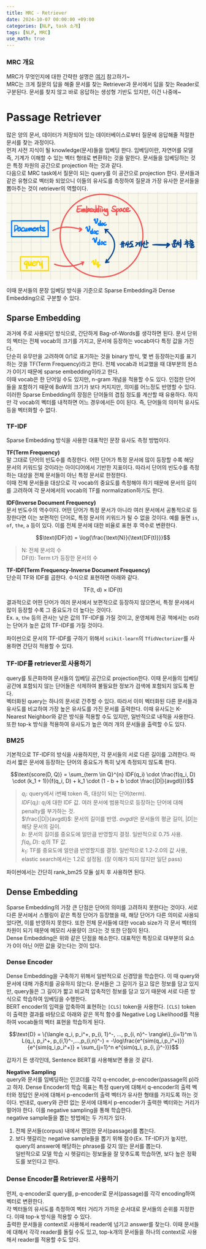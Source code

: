 ```yaml
---
title: MRC - Retriever
date: 2024-10-07 00:00:00 +09:00
categories: [NLP, task 소개]
tags: [NLP, MRC]
use_math: true
---
```

### MRC 개요  
MRC가 무엇인지에 대한 간략한 설명은 [여기](./https://ocean010315.github.io/posts/w8/) 참고하기~  
MRC는 크게 질문의 답을 해줄 문서를 찾는 Retriever과 문서에서 답을 찾는 Reader로 구분된다. 문서를 찾지 않고 바로 응답하는 생성형 기반도 있지만, 이건 나중에~  

# Passage Retriever  
많은 양의 문서, 데이터가 저장되어 있는 데이터베이스로부터 질문에 응답해줄 적절한 문서를 찾는 과정이다.  
먼저 사전 지식이 될 knowledge(문서)들을 임베딩 한다. 임베딩이란, 자연어를 모델 즉, 기계가 이해할 수 있는 벡터 형태로 변환하는 것을 말한다. 문서들을 임베딩하는 것은 특정 차원의 공간으로 projection 하는 것과 같다.  
다음으로 MRC task에서 질문이 되는 query를 이 공간으로 projection 한다. 문서들과 같은 유형으로 벡터화 되었으니 이들의 유사도를 측정하여 질문과 가장 유사한 문서들을 뽑아주는 것이 retriever의 역할이다.  
<img src="../assets/img/retriever.jpg" width="500">  

이때 문서들의 문장 임베딩 방식을 기준으로 Sparse Embedding과 Dense Embedding으로 구분할 수 있다.  

## Sparse Embedding  
과거에 주로 사용되던 방식으로, 간단하게 Bag-of-Words를 생각하면 된다. 문서 단위의 벡터는 전체 vocab의 크기를 가지고, 문서에 등장하는 vocab마다 특정 값을 가진다.  
단순히 유무만을 고려하여 0/1로 표기하는 것을 binary 방식, 몇 번 등장하는지를 표기하는 것을 TF(Term Frequency)라고 한다. 전체 vocab과 비교했을 때 대부분의 원소가 0이기 때문에 sparse embedding이라고 한다.  
이때 vocab은 한 단어일 수도 있지만, n-gram 개념을 적용할 수도 있다. 인접한 단어들을 포함하기 때문에 BoW의 크기가 보다 커지지만, 의미를 어느정도 반영할 수 있다.  
이러한 Sparse Embedding의 장점은 단어들의 겹침 정도를 계산할 때 유용하다. 하지만 각 vocab의 벡터를 내적하면 어느 경우에서든 0이 된다. 즉, 단어들의 의미적 유사도 등을 벡터화할 수 없다.  

### TF-IDF  
Sparse Embedding 방식을 사용한 대표적인 문장 유사도 측정 방법이다.  

**TF(Term Frequency)**  
말 그대로 단어의 빈도수를 측정한다. 어떤 단어가 특정 문서에 많이 등장할 수록 해당 문서의 키워드일 것이라는 아이디어에서 기반한 지표이다. 따라서 단어의 빈도수를 측정하는 대상을 전체 문서들이 아닌 특정 문서로 한정한다.  
이때 전체 문서들을 대상으로 각 vocab의 중요도를 측정해야 하기 때문에 문서의 길이를 고려하여 각 문서에서의 vocab의 TF를 normalization하기도 한다.  

**IDF(Inverse Document Frequency)**  
문서 빈도수의 역수이다. 어떤 단어가 특정 문서가 아니라 여러 문서에서 공통적으로 등장한다면 이는 보편적인 단어로, 특정 문서의 키워드가 될 수 없을 것이다. 예를 들면 `is`, `of`, `the`, `a` 등이 있다. 이를 전체 문서에 대한 비율로 표현 후 역수로 변환한다.  

$$\text{IDF}(t) = \log{\frac{\text{N}}{\text{DF(t)}}}$$  

> $\text{N}$: 전체 문서의 수  
$\text{DF(t)}$: Term $\text{t}$가 등장한 문서의 수  

**TF-IDF(Term Frequency-Inverse Document Frequency)**  
단순히 TF와 IDF를 곱한다. 수식으로 표현하면 아래와 같다.  

$$\text{TF(t, d)} \times \text{IDF(t)}$$

결과적으로 어떤 단어가 여러 문서에서 보편적으로 등장하지 않으면서, 특정 문서에서 많이 등장할 수록 그 중요도가 더 높다는 것이다.  
Ex. `a`, `the` 등의 관사는 낮은 값의 TF-IDF를 가질 것이고, 운영체제 전공 책에서는 `OS`라는 단어가 높은 값의 TF-IDF를 가질 것이다.  

파이썬으로 문서의 TF-IDF를 구하기 위해서 `scikit-learn`의 `TfidVectorizer`를 사용하면 간단히 적용할 수 있다.  

### TF-IDF를 retriever로 사용하기  
query를 토큰화하여 문서들의 임베딩 공간으로 projection한다. 이때 문서들의 임베딩 공간에 포함되지 않는 단어들은 삭제하여 불필요한 정보가 검색에 포함되지 않도록 한다.  
벡터화된 query는 하나의 문서로 간주할 수 있다. 따라서 이미 벡터화된 다른 문서들과 유사도를 비교하여 가장 높은 유사도를 가진 문서를 출력한다. 이때 유사도는 K-Nearest Neighbor와 같은 방식을 적용할 수도 있지만, 일반적으로 내적을 사용한다.    
또한 top-k 방식을 적용하여 유사도가 높은 여러 개의 문서들을 출력할 수도 있다.  

### BM25  
기본적으로 TF-IDF의 방식을 사용하지만, 각 문서들의 서로 다른 길이를 고려한다. 따라서 짧은 문서에 등장하는 단어의 중요도가 특히 낮게 측정되지 않도록 한다.  

$$\text{score(D, Q)} = \sum_{term \in Q}^{n} IDF(q_i) \cdot \frac{f(q_i, D) \cdot (k_1 + 1)}{f(q_i, D) + k_1 \cdot (1 - b + b \cdot \frac{|D|}{avgdl})}$$  

> $q_i$: query에서 i번째 token 즉, 대상이 되는 단어(term).  
$IDF(q_i)$: $q_i$에 대한 IDF 값. 여러 문서에 범용적으로 등장하는 단어에 대해 penalty를 부가하는 것.  
$\frac{|D|}{avgdl}$: 문서의 길이를 반영. $avgdl$은 문서들의 평균 길이, $|D|$는 해당 문서의 길이.  
$b$: 문서의 길이를 중요도에 얼만큼 반영할지 결정. 일반적으로 0.75 사용.  
$f(q_i, D)$: $q_i$의 TF 값.  
$k_1$: TF를 중요도에 얼만큼 반영할지를 결정. 일반적으로 1.2-2.0의 값 사용, elastic search에서는 1.2로 설정됨. (잘 이해가 되지 않지만 일단 pass)  

파이썬에서는 간단히 rank_bm25 모듈 설치 후 사용하면 된다.  

## Dense Embedding  
Sparse Embedding의 가장 큰 단점은 단어의 의미를 고려하지 못한다는 것이다. 서로 다른 문서에서 스펠링이 같은 특정 단어가 등장했을 때, 해당 단어가 다른 의미로 사용되었다면, 이를 반영하지 못한다. 또한 전체 문서들에 대한 vocab size가 각 문서 벡터의 차원이 되기 때문에 메모리 사용량이 크다는 것 또한 단점이 된다.  
Dense Embedding은 위와 같은 단점을 해소한다. 대표적인 특징으로 대부분의 요소가 0이 아닌 어떤 값을 갖는다는 것이 있다.  

### Dense Encoder  
Dense Embedding을 구축하기 위해서 일반적으로 신경망을 학습한다. 이 때 query와 문서에 대해 가중치를 공유하지 않는다. 문서들은 그 길이가 길고 많은 정보를 담고 있지만, query들은 그 길이가 짧고 비교적 압축적인 정보를 담고 있기 때문에 서로 다른 방식으로 학습하여 임베딩을 수행한다.  
BERT encoder의 입력을 압축하여 표현하는 `[CLS]` token을 사용한다. `[CLS]` token이 출력한 결과를 바탕으로 아래와 같은 목적 함수를 Negative Log Likelihood를 적용하여 vocab들의 벡터 표현을 학습하게 된다.  

$$\text{D} = \{\langle q_i, p_i^+, p_{i, 1}^-, ..., p_{i, n}^- \rangle\}_{i=1}^m \\
L(q_i, p_i^+, p_{i,1}^-,...,p_{i,n}^-) = -\log\frac{e^{sim(q_i,p_i^+)}}{e^{sim(q_i,p_i^+)} + \sum_{j=1}^n e^{sim(q_i, p_{i, j}^-)}}$$

갑자기 든 생각인데, Sentence BERT를 사용해보면 좋을 것 같다.  

**Negative Sampling**  
query와 문서를 임베딩하는 인코더를 각각 q-encoder, p-encoder(passage의 p)라고 하자. Dense Encoder의 학습 목표는 특정 query에 대해서 q-encoder의 출력 벡터와 정답인 문서에 대해서 p-encoder의 출력 벡터가 유사한 형태를 가지도록 하는 것이다. 반대로, query와 관련 없는 문서에 대해서 p-encoder가 출력한 벡터와는 거리가 멀어야 한다. 이를 negative sampling을 통해 학습한다.  
negative sample들을 뽑는 방법에는 두 가지가 있다.  

1. 전체 문서들(corpus) 내에서 랜덤한 문서(passage)를 뽑는다.  
2. 보다 헷갈리는 negative sample들을 뽑기 위해 점수(Ex. TF-IDF)가 높지만, query의 answer에 해당하는 phrase를 갖지 않는 문서를 뽑는다.  
일반적으로 모델 학습 시 헷갈리는 정보들을 잘 맞추도록 학습하면, 보다 높은 정확도를 보인다고 한다.  

### Dense Encoder를 Retriever로 사용하기  
먼저, q-encoder로 query를, p-encoder로 문서(passage)를 각각 encoding하여 벡터로 변환한다.  
각 벡터들의 유사도를 측정하여 벡터 거리가 가까운 순서대로 문서들의 순위를 지정한다. 이때 top-k 방식을 적용할 수 있다.  
출력한 문서들을 context로 사용해서 reader에 넘기고 answer를 찾는다. 이때 문서들에 대해서 각각 reader를 돌릴 수도 있고, top-k개의 문서들을 하나의 context로 사용해서 reader를 적용할 수도 있다.  
